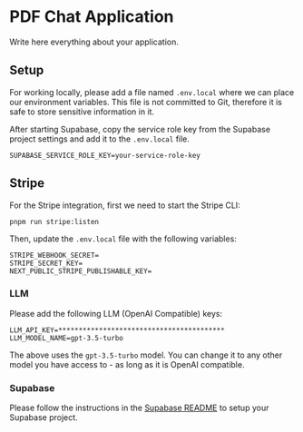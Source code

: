 # PDF Chat Application

Write here everything about your application.

## Setup

For working locally, please add a file named `.env.local` where we can place our environment variables. This file is not committed to Git, therefore it is safe to store sensitive information in it.

After starting Supabase, copy the service role key from the Supabase project settings and add it to the `.env.local` file.

```
SUPABASE_SERVICE_ROLE_KEY=your-service-role-key
```

## Stripe

For the Stripe integration, first we need to start the Stripe CLI:

```
pnpm run stripe:listen
```

Then, update the `.env.local` file with the following variables:

```
STRIPE_WEBHOOK_SECRET=
STRIPE_SECRET_KEY=
NEXT_PUBLIC_STRIPE_PUBLISHABLE_KEY=
```

### LLM 

Please add the following LLM (OpenAI Compatible) keys:

```
LLM_API_KEY=*****************************************
LLM_MODEL_NAME=gpt-3.5-turbo
```

The above uses the `gpt-3.5-turbo` model. You can change it to any other model you have access to - as long as it is OpenAI compatible.

### Supabase

Please follow the instructions in the [Supabase README](../supabase/README.md) to setup your Supabase project.
